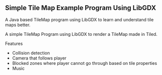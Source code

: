 ## Simple Tile Map Example Program Using LibGDX
A Java based TileMap program using LibGDX to learn and understand tile maps better.

A simple TileMap Program using LibGDX to render a TileMap made in Tiled.
 
 
Features
 - Collision detection
 - Camera that follows player
 - Blocked zones where player cannot go through based on tile properties
 - Music
